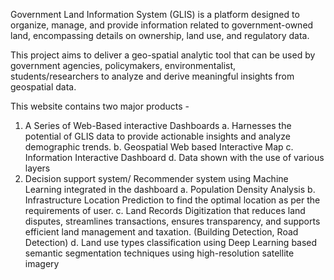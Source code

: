 Government Land Information System (GLIS) is a platform designed to organize, manage, and provide information related to government-owned land, encompassing details on ownership, land use, and regulatory data.

This project aims to deliver a geo-spatial analytic tool that can be used by government agencies, policymakers, environmentalist, students/researchers to analyze and derive meaningful insights from geospatial data. 

This website contains two major products - 
1. A Series of Web-Based interactive Dashboards
   a. Harnesses the potential of GLIS data to provide actionable insights and analyze demographic trends. 
   b. Geospatial Web based Interactive Map
   c. Information Interactive Dashboard
   d. Data shown with the use of various layers
2. Decision support system/ Recommender system using Machine Learning integrated in the dashboard
   a. Population Density Analysis 
   b. Infrastructure Location Prediction to find the optimal location as per the requirements of user. 
   c. Land Records Digitization that reduces land disputes, streamlines transactions, ensures transparency, and supports efficient land management and taxation. (Building Detection, Road Detection)
   d. Land use types classification using Deep Learning based semantic segmentation techniques using high-resolution satellite imagery

